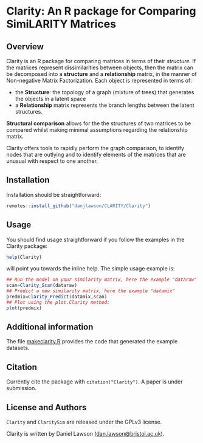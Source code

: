 # Clarity: An R package for Comparing SimiLARITY Matrices

## Overview

Clarity is an R package for comparing matrices in terms of their *structure*. If the matrices represent dissimilarities between objects, then the matrix can be decomposed into a **structure** and a **relationship** matrix, in the manner of Non-negative Matrix Factorization. Each object is represented in terms of:

* the **Structure**: the topology of a graph (mixture of trees) that generates the objects in a latent space
* a **Relationship** matrix represents the branch lengths between the latent structures.

**Structural comparison** allows for the the structures of two matrices to be compared whilst making minimal assumptions regarding the relationship matrix.

Clarity offers tools to rapidly perform the graph comparison, to identify nodes that are outlying and to identify elements of the matrices that are unusual with respect to one another.

## Installation

Installation should be straightforward:

```R
remotes::install_github("danjlawson/CLARITY/Clarity")
```

## Usage

You should find usage straightforward if you follow the examples in the Clarity package:
```R
help(Clarity)
```
will point you towards the inline help. The simple usage example is:
```R
## Run the model on your similarity matrix, here the example "dataraw"
scan=Clarity_Scan(dataraw)
## Predict a new similarity matrix, here the example "datamix"
predmix=Clarity_Predict(datamix,scan)
## Plot using the plot.Clarity method:
plot(predmix)
```

## Additional information

The file [makeclarity.R](makeclarity.R) provides the code that generated the example datasets.

## Citation

Currently cite the package with `citation("Clarity")`. A paper is under submission.

## License and Authors

`Clarity` and `ClaritySim` are released under the GPLv3 license.

Clarity is written by Daniel Lawson (dan.lawson@bristol.ac.uk).

